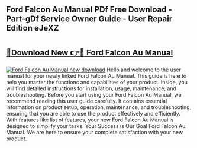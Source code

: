 ## Ford Falcon Au Manual PDf Free Download - Part-gDf Service Owner Guide - User Repair Edition eJeXZ

# <h2><a href="http://bc76273.oget.top/?id=Ford+Falcon+Au+Manual">🔗Download New 👉🔴 Ford Falcon Au Manual</a></h2>

[![Ford Falcon Au Manual new download](https://i.imgur.com/5g1atiW.png)](http://bc76273.oget.top/?id=Ford+Falcon+Au+Manual)
Hello and welcome to the user manual for your newly linked Ford Falcon Au Manual. This guide is here to help you master the functions and capabilities of your product. Inside, you will find detailed instructions for installation, usage, maintenance, and troubleshooting. Before you start using your Ford Falcon Au Manual, we recommend reading this user guide carefully. It contains essential information on product setup, operation, maintenance, and troubleshooting, ensuring that you are able to use the product effectively and efficiently. With features like list of features, your new Ford Falcon Au Manual is designed to simplify your tasks. Your Success is Our Goal Ford Falcon Au Manual. We are here to ensure your complete satisfaction with your new product.
